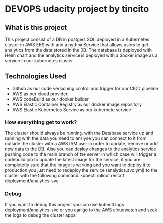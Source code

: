 # DEVOPS udacity project by tincito

## What is this project

This project consist of a DB in postgres SQL deployed in a Kubernetes cluster in AWS EKS with and a python Service that allows users to get analytics from the data stored in the DB.
The database is deployed with Helm chart and the analytics service is deployed with a docker image as a service in our kubernetes cluster

## Technologies Used

- Github as our code versioning control and trigger for our CICD pipeline
- AWS as our cloud provider
- AWS codeBuild as our docker builder
- AWS Elastic Container Registry as our docker image repository
- AWS Elastic Kubernetes Service as our kubernete service

### How everything get to work?

The cluster should always be running, with the Database service up and running with the data you need to analyse you can connect to it from outside the cluster with a AWS IAM user in order to update, remove or add new data to the DB. Also you can deploy changes to the analytics service pushing code to the main branch of the server in which case will trigger a codebuild job to update the latest image for the service, if you are completetly sure that the image is working and you want to deploy it to production you just need to redeploy the service (analytics.svc.yml) to the cluster with the following command: kubectl rollout restart deployment/analytics-svc

### Debug

If you want to debug this project you can use kubectl logs deployment/analytics-svc or you can go to the AWS cloudwatch and seek the logs to debug the cluster apps

